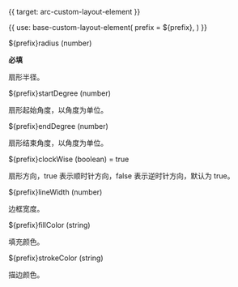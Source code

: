 {{ target: arc-custom-layout-element }}

{{ use: base-custom-layout-element(
    prefix = ${prefix},
) }}

${prefix}radius (number) 

**必填**

扇形半径。

${prefix}startDegree (number)

扇形起始角度，以角度为单位。

${prefix}endDegree (number)

扇形结束角度，以角度为单位。

${prefix}clockWise (boolean) = true

扇形方向，true 表示顺时针方向，false 表示逆时针方向，默认为 true。

${prefix}lineWidth (number)

边框宽度。

${prefix}fillColor (string)

填充颜色。

${prefix}strokeColor (string)

描边颜色。
